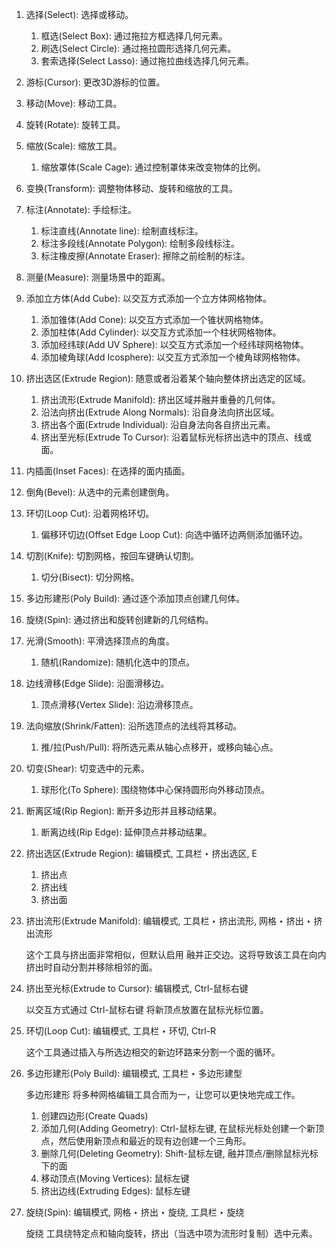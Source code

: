 1. 选择(Select): 选择或移动。
    1. 框选(Select Box): 通过拖拉方框选择几何元素。
    2. 刷选(Select Circle): 通过拖拉圆形选择几何元素。
    3. 套索选择(Select Lasso): 通过拖拉曲线选择几何元素。
2. 游标(Cursor): 更改3D游标的位置。
3. 移动(Move): 移动工具。
4. 旋转(Rotate): 旋转工具。
5. 缩放(Scale): 缩放工具。
    1. 缩放罩体(Scale Cage): 通过控制罩体来改变物体的比例。
6. 变换(Transform): 调整物体移动、旋转和缩放的工具。
7. 标注(Annotate): 手绘标注。
    1. 标注直线(Annotate line): 绘制直线标注。
    2. 标注多段线(Annotate Polygon): 绘制多段线标注。
    3. 标注橡皮擦(Annotate Eraser): 擦除之前绘制的标注。
8. 测量(Measure): 测量场景中的距离。
9. 添加立方体(Add Cube): 以交互方式添加一个立方体网格物体。
    1. 添加锥体(Add Cone): 以交互方式添加一个锥状网格物体。
    2. 添加柱体(Add Cylinder): 以交互方式添加一个柱状网格物体。
    3. 添加经纬球(Add UV Sphere): 以交互方式添加一个经纬球网格物体。
    4. 添加棱角球(Add Icosphere): 以交互方式添加一个棱角球网格物体。
10. 挤出选区(Extrude Region): 随意或者沿着某个轴向整体挤出选定的区域。
    1. 挤出流形(Extrude Manifold): 挤出区域并融并重叠的几何体。
    2. 沿法向挤出(Extrude Along Normals): 沿自身法向挤出区域。
    3. 挤出各个面(Extrude Individual): 沿自身法向各自挤出元素。
    4. 挤出至光标(Extrude To Cursor): 沿着鼠标光标挤出选中的顶点、线或面。
11. 内插面(Inset Faces): 在选择的面内插面。
12. 倒角(Bevel): 从选中的元素创建倒角。
13. 环切(Loop Cut): 沿着网格环切。
    1. 偏移环切边(Offset Edge Loop Cut): 向选中循环边两侧添加循环边。
14. 切割(Knife): 切割网格，按回车键确认切割。
    1. 切分(Bisect): 切分网格。
15. 多边形建形(Poly Build): 通过逐个添加顶点创建几何体。
16. 旋绕(Spin): 通过挤出和旋转创建新的几何结构。
17. 光滑(Smooth): 平滑选择顶点的角度。
    1. 随机(Randomize): 随机化选中的顶点。
18. 边线滑移(Edge Slide): 沿面滑移边。
    1.  顶点滑移(Vertex Slide): 沿边滑移顶点。
19. 法向缩放(Shrink/Fatten): 沿所选顶点的法线将其移动。
    1.  推/拉(Push/Pull): 将所选元素从轴心点移开，或移向轴心点。
20. 切变(Shear): 切变选中的元素。
    1. 球形化(To Sphere): 围绕物体中心保持圆形向外移动顶点。
21. 断离区域(Rip Region): 断开多边形并且移动结果。
    1. 断离边线(Rip Edge): 延伸顶点并移动结果。








1. 挤出选区(Extrude Region): 编辑模式, 工具栏 ‣ 挤出选区, E

    1. 挤出点
    2. 挤出线
    3. 挤出面


2. 挤出流形(Extrude Manifold): 编辑模式, 工具栏 ‣ 挤出流形, 网格 ‣ 挤出 ‣ 挤出流形

    这个工具与挤出面非常相似，但默认启用 融并正交边。这将导致该工具在向内挤出时自动分割并移除相邻的面。

1. 挤出至光标(Extrude to Cursor): 编辑模式, Ctrl-鼠标右键

    以交互方式通过 Ctrl-鼠标右键 将新顶点放置在鼠标光标位置。

2. 环切(Loop Cut): 编辑模式, 工具栏 ‣ 环切, Ctrl-R

    这个工具通过插入与所选边相交的新边环路来分割一个面的循环。

3. 多边形建形(Poly Build): 编辑模式, 工具栏 ‣ 多边形建型

    多边形建形 将多种网格编辑工具合而为一，让您可以更快地完成工作。


    1. 创建四边形(Create Quads)
    2. 添加几何(Adding Geometry): Ctrl-鼠标左键, 在鼠标光标处创建一个新顶点，然后使用新顶点和最近的现有边创建一个三角形。
    3. 删除几何(Deleting Geometry): Shift-鼠标左键, 融并顶点/删除鼠标光标下的面
    4. 移动顶点(Moving Vertices): 鼠标左键
    5. 挤出边线(Extruding Edges): 鼠标左键

4. 旋绕(Spin): 编辑模式, 网格 ‣ 挤出 ‣ 旋绕, 工具栏 ‣ 旋绕

    旋绕 工具绕特定点和轴向旋转，挤出（当选中项为流形时复制）选中元素。





    